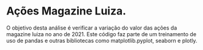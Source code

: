 # Ações Magazine Luiza.

O objetivo desta análise é verificar a variação do valor das ações da magazine luiza no ano de 2021. Este código faz parte de um treinamento de uso de pandas e outras bibliotecas como matplotlib.pyplot, seaborn e  plotly.
